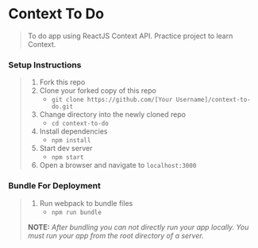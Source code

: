 # Context To Do

> To do app using ReactJS Context API. Practice project to learn Context.

### Setup Instructions

> 1. Fork this repo
> 1. Clone your forked copy of this repo
>    - `git clone https://github.com/[Your Username]/context-to-do.git`
> 1. Change directory into the newly cloned repo
>    - `cd context-to-do`
> 1. Install dependencies 
>    - `npm install`
> 1. Start dev server
>    - `npm start`
> 1. Open a browser and navigate to `localhost:3000`

### Bundle For Deployment

> 1. Run webpack to bundle files
>    - `npm run bundle`
> 
> **NOTE:** *After bundling you can not directly run your app locally. You must run your app from the root directory of a server.*
